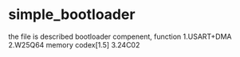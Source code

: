 # simple_bootloader
the file is described bootloader compenent, 
function
1.USART+DMA
2.W25Q64 memory codex[1.5]
3.24C02
